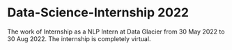 # Data-Science-Internship 2022
The work of Internship as a NLP Intern at Data Glacier from 30 May 2022 to 30 Aug 2022. The internship is completely virtual.



